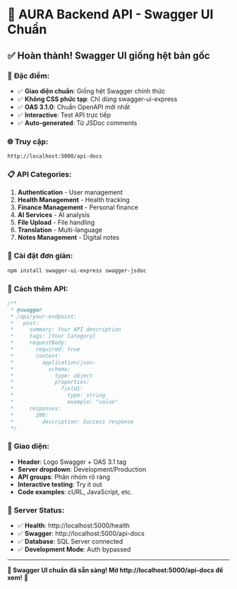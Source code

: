 # 🚀 AURA Backend API - Swagger UI Chuẩn

## ✅ **Hoàn thành! Swagger UI giống hệt bản gốc**

### 🎯 **Đặc điểm:**
- ✅ **Giao diện chuẩn**: Giống hệt Swagger chính thức
- ✅ **Không CSS phức tạp**: Chỉ dùng swagger-ui-express
- ✅ **OAS 3.1.0**: Chuẩn OpenAPI mới nhất
- ✅ **Interactive**: Test API trực tiếp
- ✅ **Auto-generated**: Từ JSDoc comments

### 🌐 **Truy cập:**
```
http://localhost:5000/api-docs
```

### 📋 **API Categories:**
1. **Authentication** - User management
2. **Health Management** - Health tracking  
3. **Finance Management** - Personal finance
4. **AI Services** - AI analysis
5. **File Upload** - File handling
6. **Translation** - Multi-language
7. **Notes Management** - Digital notes

### 🔧 **Cài đặt đơn giản:**
```bash
npm install swagger-ui-express swagger-jsdoc
```

### 📝 **Cách thêm API:**
```javascript
/**
 * @swagger
 * /api/your-endpoint:
 *   post:
 *     summary: Your API description
 *     tags: [Your Category]
 *     requestBody:
 *       required: true
 *       content:
 *         application/json:
 *           schema:
 *             type: object
 *             properties:
 *               field1:
 *                 type: string
 *                 example: "value"
 *     responses:
 *       200:
 *         description: Success response
 */
```

### 🎨 **Giao diện:**
- **Header**: Logo Swagger + OAS 3.1 tag
- **Server dropdown**: Development/Production
- **API groups**: Phân nhóm rõ ràng
- **Interactive testing**: Try it out
- **Code examples**: cURL, JavaScript, etc.

### 🚀 **Server Status:**
- ✅ **Health**: http://localhost:5000/health
- ✅ **Swagger**: http://localhost:5000/api-docs
- ✅ **Database**: SQL Server connected
- ✅ **Development Mode**: Auth bypassed

---

**🎉 Swagger UI chuẩn đã sẵn sàng! Mở http://localhost:5000/api-docs để xem!** 🎉
